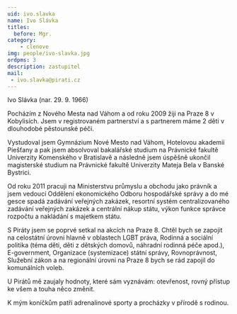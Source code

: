 ```yaml
---
uid: ivo.slavka
name: Ivo Slávka
titles:
  before: Mgr.
category:  
    - clenove
img: people/ivo-slavka.jpg 
ordpms: 3
description: zastupitel
mail: 
 - ivo.slavka@pirati.cz
---
```


Ivo Slávka (nar. 29. 9. 1966)

Pocházím z Nového Mesta nad Váhom a od roku 2009 žiji na Praze 8 v Kobylisích. Jsem v registrovaném partnerství a s partnerem máme 2 děti v dlouhodobé pěstounské péči.

Vystudoval jsem Gymnázium Nové Mesto nad Váhom, Hotelovou akademii Piešťany a pak jsem absolvoval bakalářské studium na Právnické fakultě Univerzity Komenského v Bratislavě a následně jsem úspěšně ukončil magisterské studium na Právnické fakultě Univerzity Mateja Bela v Banské Bystrici.

Od roku 2011 pracuji na Ministerstvu průmyslu a obchodu jako právník a jsem vedoucí Oddělení ekonomického Odboru hospodářské správy a do mé gesce spadá zadávání veřejných zakázek, resortní systém centralizovaného zadávání veřejných zakázek a centrální nákup státu, výkon funkce správce rozpočtu a nakládání s majetkem státu.

S Piráty jsem se poprvé setkal na akcích na Praze 8. Chtěl bych se zapojit na celostátní úrovni hlavně v oblastech LGBT práva, Rodinná a sociální politika (téma děti, děti z dětských domovů, náhradní rodinná péče apod.), E-government, Organizace (systemizace) státní správy, Rovnoprávnost, Služební zákon a na regionální úrovni na Praze 8 bych se rád zapojil do komunálních voleb.

U Pirátů mě zaujaly hodnoty, které sám vyznávám: otevřenost, rovný přístup ke všem a touha něco změnit.

K mým koníčkům patří adrenalinové sporty a procházky v přírodě s rodinou.

